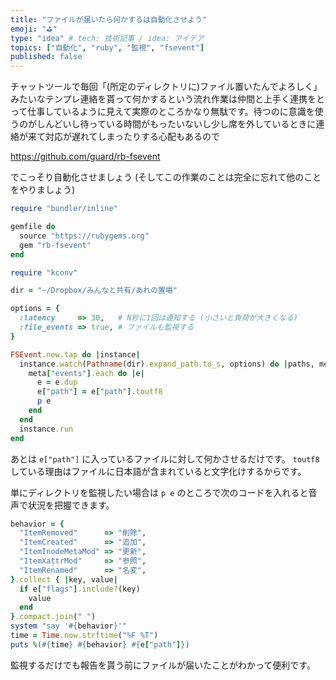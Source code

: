 ```yaml
---
title: "ファイルが届いたら何かするは自動化させよう"
emoji: "⛳"
type: "idea" # tech: 技術記事 / idea: アイデア
topics: ["自動化", "ruby", "監視", "fsevent"]
published: false
---
```


チャットツールで毎回「(所定のディレクトリに)ファイル置いたんでよろしく」みたいなテンプレ連絡を貰って何かするという流れ作業は仲間と上手く連携をとって仕事しているように見えて実際のところかなり無駄です。待つのに意識を使うのがしんどいし待っている時間がもったいないし少し席を外しているときに連絡が来て対応が遅れてしまったりする心配もあるので

https://github.com/guard/rb-fsevent

でこっそり自動化させましょう (そしてこの作業のことは完全に忘れて他のことをやりましょう)

```ruby
require "bundler/inline"

gemfile do
  source "https://rubygems.org"
  gem "rb-fsevent"
end

require "kconv"

dir = "~/Dropbox/みんなと共有/あれの置場"

options = {
  :latency     => 30,   # N秒に1回は通知する (小さいと負荷が大きくなる)
  :file_events => true, # ファイルも監視する
}

FSEvent.new.tap do |instance|
  instance.watch(Pathname(dir).expand_path.to_s, options) do |paths, meta|
    meta["events"].each do |e|
      e = e.dup
      e["path"] = e["path"].toutf8
      p e
    end
  end
  instance.run
end
```

あとは `e["path"]` に入っているファイルに対して何かさせるだけです。
`toutf8` している理由はファイルに日本語が含まれていると文字化けするからです。

単にディレクトリを監視したい場合は `p e` のところで次のコードを入れると音声で状況を把握できます。

```ruby
behavior = {
  "ItemRemoved"      => "削除",
  "ItemCreated"      => "追加",
  "ItemInodeMetaMod" => "更新",
  "ItemXattrMod"     => "参照",
  "ItemRenamed"      => "名変",
}.collect { |key, value|
  if e["flags"].include?(key)
    value
  end
}.compact.join(" ")
system "say '#{behavior}'"
time = Time.now.strftime("%F %T")
puts %(#{time} #{behavior} #{e["path"]})
```

監視するだけでも報告を貰う前にファイルが届いたことがわかって便利です。

